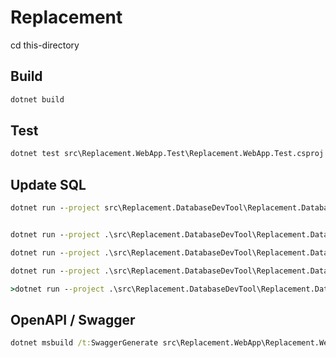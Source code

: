 # Replacement

cd this-directory

## Build

```cmd
dotnet build
```

## Test

```cmd
dotnet test src\Replacement.WebApp.Test\Replacement.WebApp.Test.csproj
```

## Update SQL

```cmd
dotnet run --project src\Replacement.DatabaseDevTool\Replacement.DatabaseDevTool.csproj


dotnet run --project .\src\Replacement.DatabaseDevTool\Replacement.DatabaseDevTool.csproj --steps 1 --force true

dotnet run --project .\src\Replacement.DatabaseDevTool\Replacement.DatabaseDevTool.csproj --steps 2

dotnet run --project .\src\Replacement.DatabaseDevTool\Replacement.DatabaseDevTool.csproj --steps 3 --force true

>dotnet run --project .\src\Replacement.DatabaseDevTool\Replacement.DatabaseDevTool.csproj --steps 1,2,3,4,5 --force true
```

## OpenAPI / Swagger
```cmd
dotnet msbuild /t:SwaggerGenerate src\Replacement.WebApp\Replacement.WebApp.csproj
```